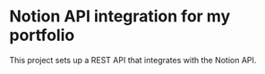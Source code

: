 # Notion API integration for my portfolio

This project sets up a REST API that integrates with the Notion API. 